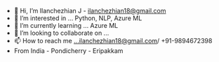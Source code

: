 - 👋 Hi, I’m Ilanchezhian J   - ilanchezhian18@gmail.com
- 👀 I’m interested in ... Python, NLP, Azure ML
- 🌱 I’m currently learning ...  Azure ML
- 💞️ I’m looking to collaborate on ... 
- 📫 How to reach me ...ilanchezhian18@gmail.com/ +91-9894672398
- From India - Pondicherry - Eripakkam

<!---
ilanj/ilanj is a ✨ special ✨ repository because its `README.md` (this file) appears on your GitHub profile.
You can click the Preview link to take a look at your changes.
--->
